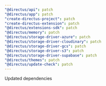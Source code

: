 ```yaml
---
"@directus/api": patch
"@directus/app": patch
"create-directus-project": patch
"create-directus-extension": patch
"@directus/extensions-sdk": patch
"@directus/memory": patch
"@directus/storage-driver-azure": patch
"@directus/storage-driver-cloudinary": patch
"@directus/storage-driver-gcs": patch
"@directus/storage-driver-s3": patch
"@directus/storage-driver-supabase": patch
"@directus/themes": patch
"@directus/update-check": patch
---
```


Updated dependencies
